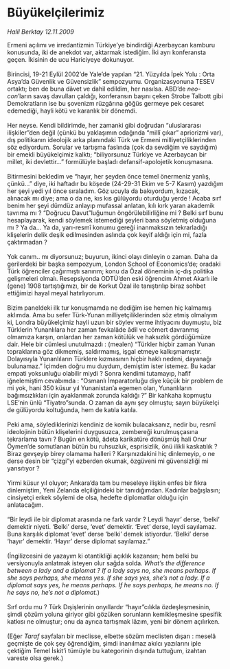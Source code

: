 # Büyükelçilerimiz

*Halil Berktay 12.11.2009*

<div class="taraf_structure_2col_1zq">
<div class="margen_n">



 <p>Ermeni açılımı ve irredantizmin Türkiye’ye bindirdiği Azerbaycan kamburu konusunda, iki de anekdot var, aktarmak istediğim. İki ayrı konferansta geçen. İkisinin de ucu Hariciyeye dokunuyor. <br/><br/>Birincisi, 19-21 Eylül 2002’de Yale’de yapılan “21. Yüzyılda İpek Yolu : Orta Asya’da Güvenlik ve Güvensizlik” sempozyumu. Organizasyonuna TESEV ortaktı; ben de buna dâvet ve dahil edildim, her nasılsa. ABD’de <i>neo-con</i>’ların savaş davulları çaldığı, konferansın başını çeken Strobe Talbott gibi Demokratların ise bu şovenizm rüzgârına göğüs germeye pek cesaret edemediği, hayli kötü ve karanlık bir dönemdi. <br/><br/>Her neyse. Kendi bildirimde, her zamanki gibi doğrudan “uluslararası ilişkiler”den değil (çünkü bu yaklaşımın odağında “millî çıkar” apriorizmi var), dış politikanın ideolojik arka planındaki Türk ve Ermeni milliyetçiliklerinden söz ediyordum. Sorular ve tartışma faslında (çok da sevdiğim ve saydığım) bir emekli büyükelçimiz kalktı; “biliyorsunuz Türkiye ve Azerbaycan bir millet, iki devlettir...” formülüyle başladı defansif-apolojetik konuşmasına. <br/><br/>Bitirmesini bekledim ve “hayır, her şeyden önce temel önermeniz yanlış, çünkü...” diye, iki haftadır bu köşede (24-29-31 Ekim ve 5-7 Kasım) yazdığım her şeyi yedi yıl önce sıraladım. Göz ucuyla da bakıyordum, kızacak, alınacak mı diye; ama o da ne, kıs kıs gülüyordu oturduğu yerde ! Acaba sırf benim her şeyi dümdüz anlayıp mufassal anlatan, kılı kırk yaran akademik tavrıma mı ? “Doğrucu Davut”luğumun öngörülebilirliğine mi ? Belki sırf bunu hesaplayarak, kendi söylemek istemediği şeyleri bana söyletmiş olduğuna mı ? Ya da... Ya da, yarı-resmî konumu gereği inanmaksızın tekrarladığı klişelerin delik deşik edilmesinden aslında çok keyif aldığı için mi, fazla çaktırmadan ? <br/><br/>Yok canım.. mı diyorsunuz; buyurun, ikinci olayı dinleyin o zaman. Daha da gerilerdeki bir başka sempozyum, London School of Economics’de; oradaki Türk öğrenciler çağırmıştı sanırım; konu da Özal döneminin iç-dış politika gelişmeleri olmalı. Resepsiyonda ODTÜ’den eski öğrencim Ahmet Akarlı ile (gene) 1908 tartıştığımızı, bir de Korkut Özal ile tanıştırılıp biraz sohbet ettiğimizi hayal meyal hatırlıyorum. <br/><br/>Bizim paneldeki ilk tur konuşmamda ne dediğim ise hemen hiç kalmamış aklımda. Ama bu sefer Türk-Yunan milliyetçiliklerinden söz etmiş olmalıyım ki, Londra büyükelçimiz hayli uzun bir söylev verme ihtiyacını duymuştu, biz Türklerin Yunanlılara her zaman fevkalâde âdil ve cömert davranmış olmamıza karşın, onlardan her zaman kötülük ve haksızlık gördüğümüze dair. Hele bir cümlesi unutulmazdı : (mealen) “Türkler hiçbir zaman Yunan topraklarına göz dikmemiş, saldırmamış, işgal etmeye kalkışmamıştır. Dolayısıyla Yunanlıların Türklere kızmasının hiçbir haklı nedeni, dayanağı bulunamaz.” İçimden doğru mu duydum, demiştim ister istemez. Bu kadar empati yoksunluğu olabilir miydi ? Sonra kendimi tutamayıp, hafif iğnelemiştim cevabımda : “Osmanlı İmparatorluğu diye küçük bir problem de mi yok, hani 350 küsur yıl Yunanistan’a egemen olan, Yunanlıların bağımsızlıkları için ayaklanmak zorunda kaldığı ?” Bir kahkaha kopmuştu LSE’nin ünlü “Tiyatro”sunda. O zaman da aynı şey olmuştu; sayın büyükelçi de gülüyordu koltuğunda, hem de katıla katıla. <br/><br/>Peki ama, söylediklerinizi kendiniz de komik bulacaksanız, nedir bu, resmî ideolojinin bütün klişelerini duygusuzca, zembereği kurulmuşçasına tekrarlama tavrı ? Bugün en kötü, âdeta karikatüre dönüşmüş hali Onur Öymen’de somutlanan bütün bu ruhsuzluk, esprisizlik, önü ilikli kaskatılık ? Biraz gevşeyip birey olamama halleri ? Karşınızdakini hiç dinlemeyip, o ne derse desin bir “çizgi”yi ezberden okumak, özgüveni mi güvensizliği mi yansıtıyor ? <br/><br/>Yirmi küsur yıl oluyor; Ankara’da tam bu meseleye ilişkin enfes bir fıkra dinlemiştim, Yeni Zelanda elçiliğindeki bir tanıdığımdan. Kadınlar bağışlasın; cinsiyetçi erkek söylemi de olsa, hedefte diplomatlar olduğu için anlatacağım. <br/><br/>“Bir leydi ile bir diplomat arasında ne fark vardır ? Leydi ‘hayır’ derse, ‘belki’ demektir niyeti. ‘Belki’ derse, ‘evet’ demektir. ‘Evet’ derse, leydi sayılamaz. Buna karşılık diplomat ‘evet’ derse ‘belki’ demek istiyordur. ‘Belki’ derse ‘hayır’ demektir. ‘Hayır’ derse diplomat sayılamaz.” <br/><br/>(İngilizcesini de yazayım ki otantikliği açıklık kazansın; hem belki bu versiyonuyla anlatmak isteyen olur sağda solda. <i>What’s the difference between a lady and a diplomat ? If a lady says no, she means perhaps. If she says perhaps, she means yes. If she says yes, she’s not a lady. If a diplomat says yes, he means perhaps. If he says perhaps, he means no. If he says no, he’s not a diplomat.</i>) <br/><br/>Sırf ordu mu ? Türk Dışişlerinin onyıllardır “hayır”cılıkla özdeşleşmesinin, şimdi çözüm yoluna giriyor gibi gözüken sorunların kemikleşmesine spesifik katkısı ne olmuştur; onu da ayrıca tartışmak lâzım, yeni bir dönem açılırken. <br/><br/>(Eğer <i>Taraf</i> sayfaları bir meclisse, elbette sözüm meclisten dışarı : meselâ geçmişte de çok şey öğrendiğim, şimdi inanılmaz akılcı yazılarını iple çektiğim Temel İskit’i tümüyle bu kategorinin dışında tuttuğum, izahtan vareste olsa gerek.) </p>
<br/>
<br/>
<br/>



<br/>


<div id="taraf_not">
</div>

</div>


</div>
